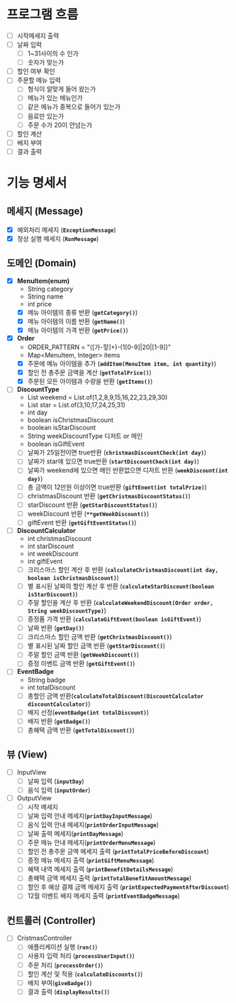 # 프로그램 흐름

- [ ]  시작메세지 출력
- [ ]  날짜 입력
   - [ ]  1~31사이의 수 인가
   - [ ]  숫자가 맞는가
- [ ]  할인 여부 확인
- [ ]  주문할 메뉴 입력
   - [ ]  형식이 알맞게 들어 왔는가
   - [ ]  메뉴가 있는 메뉴인가
   - [ ]  같은 메뉴가 중복으로 들어가 있는가
   - [ ]  음료만 있는가
   - [ ]  주문 수가 20이 안넘는가
- [ ]  할인 계산
- [ ]  배지 부여
- [ ]  결과 출력

# **기능 명세서**

## 메세지 **(Message)**

- [x]  예외처리 메세지 (**`ExceptionMessage`**)
- [x]  정상 실행 메세지 (**`RunMessage`**)

## **도메인 (Domain)**

- [x]  **MenuItem(enum)**
   - String category
   - String name
   - int price
   - [x]  메뉴 아이템의 종류 반환 (**`getCategory()`**)
   - [x]  메뉴 아이템의 이름 반환 (**`getName()`**)
   - [x]  메뉴 아이템의 가격 반환 (**`getPrice()`**)
- [x]  **Order**
   - ORDER_PATTERN = "([가-힣]+)-(1[0-9]|20|[1-9])"
   - Map<MenuItem, Integer> items
   - [x]  주문에 메뉴 아이템을 추가 (**`addItem(MenuItem item, int quantity)`**)
   - [x]  할인 전 총주문 금액을 계산 (**`getTotalPrice()`**)
   - [x]  주문된 모든 아이템과 수량을 반환 (**`getItems()`**)
- [ ]  **DiscountType**
   - List<Integer> weekend = List.of(1,2,8,9,15,16,22,23,29,30)
   - List<Integer> star = List.of(3,10,17,24,25,31)
   - int day
   - boolean isChristmasDiscount
   - boolean isStarDiscount
   - String weekDiscountType  디저트 or 메인
   - boolean isGiftEvent
   - [ ]  날짜가 25일전이면 true반환 (**`christmasDiscountCheck(int day)`**)
   - [ ]  날짜가 star에 있으면 true반환 (**`startDiscountCheck(int day)`**)
   - [ ]  날짜가 weekend에 있으면 메인 반환없으면 디저트 반환 (**`weekDiscount(int day)`**)
   - [ ]  총 금액이 12만원 이상이면 true반환 (**`giftEnent(int totalPrize)`**)
   - [ ]  christmasDiscount 반환 (**`getChristmasDiscountStatus()`**)
   - [ ]  starDiscount 반환 (**`getStarDiscountStatus()`**)
   - [ ]  weekDiscount 반환 (**`**getWeekDiscount()`**)
   - [ ]  giftEvent 반환 (**`getGiftEventStatus()`**)
- [ ]  **DiscountCalculator**
   - int christmasDiscount
   - int starDiscount
   - int weekDiscount
   - int giftEvent
   - [ ]  크리스마스 할인 계산 후 반환 (**`calculateChristmasDiscount(int day, boolean isChristmasDiscount)`**)
   - [ ]  별 표시된 날짜의 할인 계산 후 반환 (**`calculateStarDiscount(boolean isStarDiscount)`**)
   - [ ]  주말 할인을 계산 후 반환 (**`calculateWeekendDiscount(Order order, String weekDiscountType)`**)
   - [ ]  증정품 가격 반환 (**`calculateGiftEvent(boolean isGiftEvent)`**)
   - [ ]  날짜 반환 (**`getDay()`**)
   - [ ]  크리스마스 할인 금액 반환 (**`getChristmasDiscount()`**)
   - [ ]  별 표시된 날짜 할인 금액 반환 (**`getStarDiscount()`**)
   - [ ]  주말 할인 금액 반환 (**`getWeekDiscount()`**)
   - [ ]  증정 이벤트 금액 반환 (**`getGiftEvent()`**)
- [ ]  **EventBadge**
   - String badge
   - int totalDiscount
   - [ ]  총할인 금액 반환(**`calculateTotalDiscount(DiscountCalculator discountCalculator)`**)
   - [ ]  배지 선정(**`eventBadge(int totalDiscount)`**)
   - [ ]  배지 반환 (**`getBadge()`**)
   - [ ]  총혜택 금액 반환 (**`getTotalDiscount()`**)

## **뷰 (View)**

- [ ]  InputView
   - [ ]  날짜 입력 (**`inputDay`**)
   - [ ]  음식 입력 (**`inputOrder`**)
- [ ]  OutputView
   - [ ]  시작 메세지
   - [ ]  날짜 입력 안내 메세지(**`printDayInputMessage`**)
   - [ ]  음식 입력 안내 메세지(**`printOrderInputMessage`**)
   - [ ]  날짜 출력 메세지(**`printDayMessage`**)
   - [ ]  주문 메뉴 안내 메세지(**`printOrderMenuMessage`**)
   - [ ]  할인 전 총주문 금액 메세지 출력 (**`printTotalPriceBeforeDiscount`**)
   - [ ]  증정 메뉴 메세지 출력 (**`printGiftMenuMessage`**)
   - [ ]  혜택 내역 메세지 출력 (**`printBenefitDetailsMessage`**)
   - [ ]  총혜택 금액 메세지 출력 (**`printTotalBenefitAmountMessage`**)
   - [ ]  할인 후 예상 결제 금액 메세지 출력 (**`printExpectedPaymentAfterDiscount`**)
   - [ ]  12월 이벤트 배지 메세지 출력 (**`printEventBadgeMessage`**)

## **컨트롤러 (Controller)**

- [ ]  CristmasController
   - [ ]  애플리케이션 실행 (**`run()`**)
   - [ ]  사용자 입력 처리 (**`processUserInput()`**)
   - [ ]  주문 처리 (**`processOrder()`**)
   - [ ]  할인 계산 및 적용 (**`calculateDiscounts()`**)
   - [ ]  배지 부여(**`giveBadge()`**)
   - [ ]  결과 출력 (**`displayResults()`**)